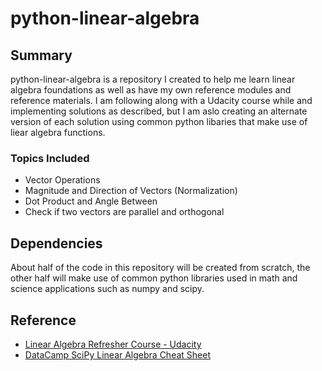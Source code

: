 # python-linear-algebra

## Summary

python-linear-algebra is a repository I created to help me learn linear algebra foundations as well as have my own reference modules and reference materials. I am following along with a Udacity course while and implementing solutions as described, but I am aslo creating an alternate version of each solution using common python libaries that make use of liear algebra functions.

### Topics Included
* Vector Operations
* Magnitude and Direction of Vectors (Normalization)
* Dot Product and Angle Between
* Check if two vectors are parallel and orthogonal

## Dependencies

About half of the code in this repository will be created from scratch, the other half will make use of common python libraries used in math and science applications such as numpy and scipy.

## Reference

* [Linear Algebra Refresher Course - Udacity](https://classroom.udacity.com/courses/ud953)
* [DataCamp SciPy Linear Algebra Cheat Sheet](https://s3.amazonaws.com/assets.datacamp.com/blog_assets/Python_SciPy_Cheat_Sheet_Linear_Algebra.pdf)
